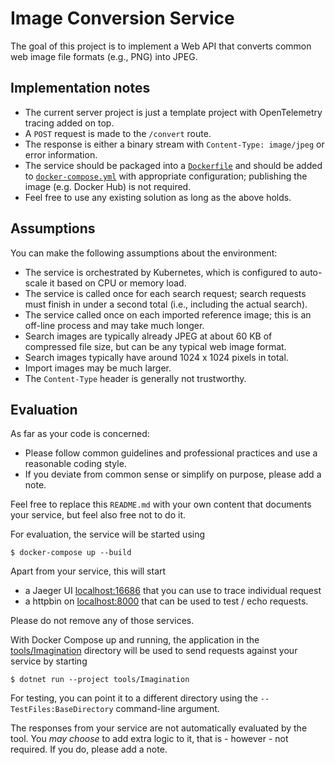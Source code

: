 # Image Conversion Service

The goal of this project is to implement a Web API that converts
common web image file formats (e.g., PNG) into JPEG.

## Implementation notes

- The current server project is just a template project with OpenTelemetry tracing added on top.
- A `POST` request is made to the `/convert` route.
- The response is either a binary stream with `Content-Type: image/jpeg` or error information.
- The service should be packaged into a [`Dockerfile`](Dockerfile)
  and should be added to  [`docker-compose.yml`](docker-compose.yml)
  with appropriate configuration; publishing the image (e.g. Docker Hub) is not required.
- Feel free to use any existing solution as long as the above holds.

## Assumptions

You can make the following assumptions about the environment:

- The service is orchestrated by Kubernetes, which is configured to auto-scale it based on
  CPU or memory load.
- The service is called once for each search request; search requests must finish in
  under a second total (i.e., including the actual search).
- The service called once on each imported reference image; this is an off-line process and
  may take much longer.
- Search images are typically already JPEG at about 60 KB of compressed
  file size, but can be any typical web image format.
- Search images typically have around 1024 x 1024 pixels in total.
- Import images may be much larger.
- The `Content-Type` header is generally not trustworthy.

## Evaluation

As far as your code is concerned:

- Please follow common guidelines and professional practices and use a reasonable coding style.
- If you deviate from common sense or simplify on purpose, please add a note.

Feel free to replace this `README.md` with your own content that documents your service, but
feel also free not to do it.

For evaluation, the service will be started using

```console
$ docker-compose up --build
```

Apart from your service, this will start

- a Jaeger UI [localhost:16686](http://localhost:16686/) that you can use to trace individual request
- a httpbin on [localhost:8000](http://localhost:8000/) that can be used to test / echo requests.

Please do not remove any of those services.

With Docker Compose up and running, the application in the [tools/Imagination](tools/Imagination)
directory will be used to send requests against your service by starting

```console
$ dotnet run --project tools/Imagination
```

For testing, you can point it to a different directory using the `--TestFiles:BaseDirectory` command-line argument.

The responses from your service are not automatically evaluated by the tool. You _may choose_ to
add extra logic to it, that is - however - not required. If you do, please add a note.
